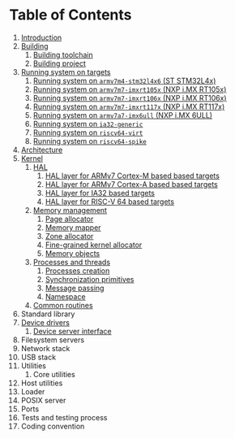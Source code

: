 # Table of Contents

1. [Introduction](introduction.md)
2. [Building](building/README.md)
   1. [Building toolchain](building/toolchain.md)
   2. [Building project](building/project.md)
3. [Running system on targets](quickstart/README.md)
   1. [Running system on `armv7m4-stm32l4x6` (ST STM32L4x)](quickstart/armv7m4-stm32l4x6.md)
   2. [Running system on `armv7m7-imxrt105x` (NXP i.MX RT105x)](quickstart/armv7m7-imxrt105x.md)
   3. [Running system on `armv7m7-imxrt106x` (NXP i.MX RT106x)](quickstart/armv7m7-imxrt106x.md)
   4. [Running system on `armv7m7-imxrt117x` (NXP i.MX RT117x)](quickstart/armv7m7-imxrt117x.md)
   5. [Running system on `armv7a7-imx6ull` (NXP i.MX 6ULL)](quickstart/armv7a7-imx6ull.md)
   6. [Running system on `ia32-generic`](quickstart/ia32-generic.md)
   7. [Running system on `riscv64-virt`](quickstart/riscv64-virt.md)
   8. [Running system on `riscv64-spike`](quickstart/riscv64-spike.md)
4. [Architecture](architecture.md)
5. [Kernel](kernel/README.md)
   1. [HAL](kernel/hal/README.md)
      1. [HAL layer for ARMv7 Cortex-M based based targets](kernel/hal/armv7m.md)
      2. [HAL layer for ARMv7 Cortex-A based based targets](kernel/hal/armv7a.md)
      3. [HAL layer for IA32 based targets](kernel/hal/ia32.md)
      4. [HAL layer for RISC-V 64 based targets](kernel/hal/riscv64.md)
   1. [Memory management](kernel/vm/README.md)
      1. [Page allocator](kernel/vm/page.md)
      2. [Memory mapper](kernel/vm/mapper.md)
      3. [Zone allocator](kernel/vm/zalloc.md)
      4. [Fine-grained kernel allocator](kernel/vm/kmalloc.md)
      5. [Memory objects](kernel/vm/objects.md)
   3. [Processes and threads](kernel/proc/README.md)
      1. [Processes creation](kernel/proc/forking.md)
      2. [Synchronization primitives](kernel/proc/sync.md)
      3. [Message passing](kernel/proc/msg.md)
      4. [Namespace](kernel/proc/namespace.md)
   4. [Common routines](kernel/lib.md)
6. Standard library
7. [Device drivers](devices/README.md)
   1. [Device server interface](devices/interfaces.md)
8. Filesystem servers
9. Network stack
10. USB stack
11. Utilities
    1. Core utilities
12. Host utilities
13. Loader
14. POSIX server
15. Ports
16. Tests and testing process
17. Coding convention


